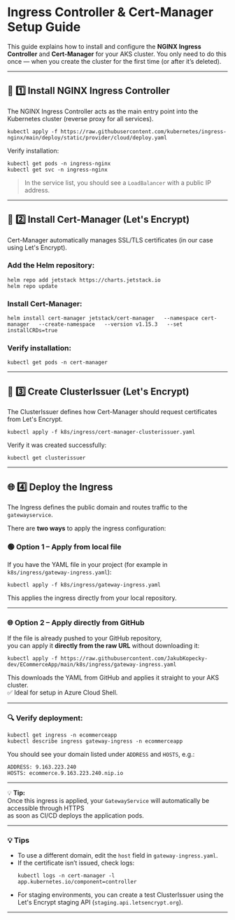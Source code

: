 # Ingress Controller & Cert-Manager Setup Guide

This guide explains how to install and configure the **NGINX Ingress Controller** and **Cert-Manager** for your AKS cluster.
You only need to do this once — when you create the cluster for the first time (or after it’s deleted).

---

## 🧩 1️⃣ Install NGINX Ingress Controller

The NGINX Ingress Controller acts as the main entry point into the Kubernetes cluster (reverse proxy for all services).

```
kubectl apply -f https://raw.githubusercontent.com/kubernetes/ingress-nginx/main/deploy/static/provider/cloud/deploy.yaml
```

Verify installation:

```
kubectl get pods -n ingress-nginx
kubectl get svc -n ingress-nginx
```

> In the service list, you should see a `LoadBalancer` with a public IP address.

---

## 🔐 2️⃣ Install Cert-Manager (Let's Encrypt)

Cert-Manager automatically manages SSL/TLS certificates (in our case using Let's Encrypt).

### Add the Helm repository:
```
helm repo add jetstack https://charts.jetstack.io
helm repo update
```

### Install Cert-Manager:
```
helm install cert-manager jetstack/cert-manager   --namespace cert-manager   --create-namespace   --version v1.15.3   --set installCRDs=true
```

### Verify installation:
```
kubectl get pods -n cert-manager
```

---

## 🧾 3️⃣ Create ClusterIssuer (Let's Encrypt)

The ClusterIssuer defines how Cert-Manager should request certificates from Let's Encrypt.

```
kubectl apply -f k8s/ingress/cert-manager-clusterissuer.yaml
```

Verify it was created successfully:
```
kubectl get clusterissuer
```

---

## 🌐 4️⃣ Deploy the Ingress

The Ingress defines the public domain and routes traffic to the `gatewayservice`.

There are **two ways** to apply the ingress configuration:

### 🟢 Option 1 – Apply from local file
If you have the YAML file in your project (for example in `k8s/ingress/gateway-ingress.yaml`):

```
kubectl apply -f k8s/ingress/gateway-ingress.yaml
```

This applies the ingress directly from your local repository.

---

### 🌐 Option 2 – Apply directly from GitHub
If the file is already pushed to your GitHub repository,  
you can apply it **directly from the raw URL** without downloading it:

```
kubectl apply -f https://raw.githubusercontent.com/JakubKopecky-dev/ECommerceApp/main/k8s/ingress/gateway-ingress.yaml
```

This downloads the YAML from GitHub and applies it straight to your AKS cluster.  
✅ Ideal for setup in Azure Cloud Shell.

---

### 🔍 Verify deployment:
```
kubectl get ingress -n ecommerceapp
kubectl describe ingress gateway-ingress -n ecommerceapp
```

You should see your domain listed under `ADDRESS` and `HOSTS`, e.g.:

```
ADDRESS: 9.163.223.240
HOSTS: ecommerce.9.163.223.240.nip.io
```

---

💡 **Tip:**  
Once this ingress is applied, your `GatewayService` will automatically be accessible through HTTPS  
as soon as CI/CD deploys the application pods.

---

### 💡 Tips

- To use a different domain, edit the `host` field in `gateway-ingress.yaml`.
- If the certificate isn’t issued, check logs:
  ```
  kubectl logs -n cert-manager -l app.kubernetes.io/component=controller
  ```
- For staging environments, you can create a test ClusterIssuer using the Let's Encrypt staging API (`staging.api.letsencrypt.org`).

---
